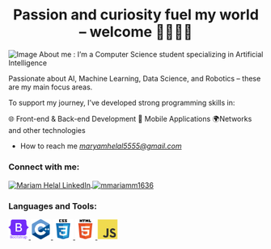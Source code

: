 <h1 align="center">Passion and curiosity fuel my world – welcome 👩🏻‍💻✨</h1>

![Image](https://github.com/user-attachments/assets/7c58a78e-7179-4aaa-9063-da149d7ca2eb)
About me :
I’m a Computer Science student specializing in Artificial Intelligence 

Passionate about AI, Machine Learning, Data Science, and Robotics – these are my main focus areas.

To support my journey, I’ve developed strong programming skills in:

🌐 Front-end & Back-end Development
📱 Mobile Applications
🌍Networks and other technologies

-  How to reach me *maryamhelal5555@gmail.com*

<h3 align="left">Connect with me:</h3>
<p align="left">
<a href="https://www.linkedin.com/in/mariam-helal-636322218" target="blank">
<img align="center" src="https://raw.githubusercontent.com/rahuldkjain/github-profile-readme-generator/master/src/images/icons/Social/linked-in-alt.svg" alt="Mariam Helal LinkedIn" height="30" width="40" />
</a>
<a href="https://codeforces.com/profile/mmariamm1636" target="blank">
<img align="center" src="https://raw.githubusercontent.com/rahuldkjain/github-profile-readme-generator/master/src/images/icons/Social/codeforces.svg" alt="mmariamm1636" height="30" width="40" />
</a>
</p>

<h3 align="left">Languages and Tools:</h3>
<p align="left"> 
<a href="https://getbootstrap.com" target="_blank" rel="noreferrer"> 
<img src="https://raw.githubusercontent.com/devicons/devicon/master/icons/bootstrap/bootstrap-plain-wordmark.svg" alt="bootstrap" width="40" height="40"/> 
</a> 
<a href="https://www.w3schools.com/cpp/" target="_blank" rel="noreferrer"> 
<img src="https://raw.githubusercontent.com/devicons/devicon/master/icons/cplusplus/cplusplus-original.svg" alt="cplusplus" width="40" height="40"/> 
</a> 
<a href="https://www.w3schools.com/css/" target="_blank" rel="noreferrer"> 
<img src="https://raw.githubusercontent.com/devicons/devicon/master/icons/css3/css3-original-wordmark.svg" alt="css3" width="40" height="40"/> 
</a> 
<a href="https://www.w3.org/html/" target="_blank" rel="noreferrer"> 
<img src="https://raw.githubusercontent.com/devicons/devicon/master/icons/html5/html5-original-wordmark.svg" alt="html5" width="40" height="40"/> 
</a> 
<a href="https://developer.mozilla.org/en-US/docs/Web/JavaScript" target="_blank" rel="noreferrer"> 
<img src="https://raw.githubusercontent.com/devicons/devicon/master/icons/javascript/javascript-original.svg" alt="javascript" width="40" height="40"/> 
</a> 
</p>
